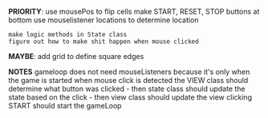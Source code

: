 **PRIORITY**:
    use mousePos to flip cells
    make START, RESET, STOP buttons at bottom 
        use mouselistener locations to determine location
        
    make logic methods in State class
    figure out how to make shit happen when mouse clicked


**MAYBE**:
    add grid to define square edges


**NOTES**
    gameloop does not need mouseListeners because it's only when the game is started
    when mouse click is detected the VIEW class should determine what button was clicked
        - then state class should update the state based on the click
        - then view class should update the view
    clicking START should start the gameLoop